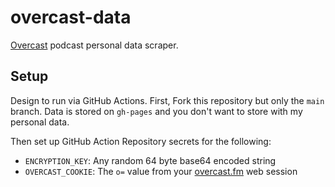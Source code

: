 # overcast-data

[Overcast](https://overcast.fm) podcast personal data scraper.

## Setup

Design to run via GitHub Actions. First, Fork this repository but only the `main` branch. Data is stored on `gh-pages` and you don't want to store with my personal data.

Then set up GitHub Action Repository secrets for the following:

* `ENCRYPTION_KEY`: Any random 64 byte base64 encoded string
* `OVERCAST_COOKIE`: The `o=` value from your [overcast.fm](https://overcast.fm/) web session
